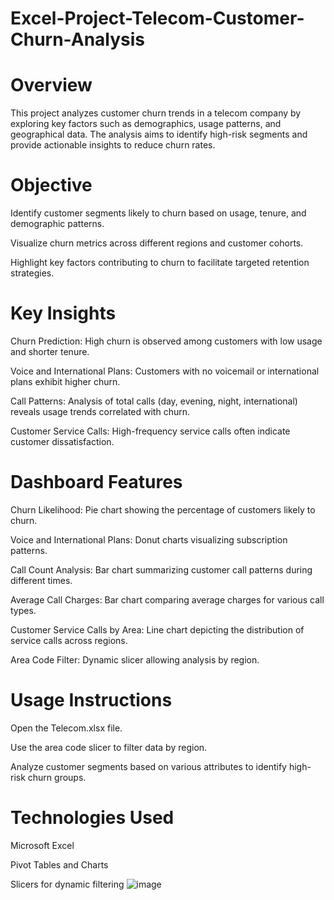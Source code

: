 # Excel-Project-Telecom-Customer-Churn-Analysis

# Overview
This project analyzes customer churn trends in a telecom company by exploring key factors such as demographics, usage patterns, and geographical data. The analysis aims to identify high-risk segments and provide actionable insights to reduce churn rates.

# Objective
Identify customer segments likely to churn based on usage, tenure, and demographic patterns.

Visualize churn metrics across different regions and customer cohorts.

Highlight key factors contributing to churn to facilitate targeted retention strategies.

# Key Insights
Churn Prediction: High churn is observed among customers with low usage and shorter tenure.

Voice and International Plans: Customers with no voicemail or international plans exhibit higher churn.

Call Patterns: Analysis of total calls (day, evening, night, international) reveals usage trends correlated with churn.

Customer Service Calls: High-frequency service calls often indicate customer dissatisfaction.

# Dashboard Features
Churn Likelihood: Pie chart showing the percentage of customers likely to churn.

Voice and International Plans: Donut charts visualizing subscription patterns.

Call Count Analysis: Bar chart summarizing customer call patterns during different times.

Average Call Charges: Bar chart comparing average charges for various call types.

Customer Service Calls by Area: Line chart depicting the distribution of service calls across regions.

Area Code Filter: Dynamic slicer allowing analysis by region.

# Usage Instructions
Open the Telecom.xlsx file.

Use the area code slicer to filter data by region.

Analyze customer segments based on various attributes to identify high-risk churn groups.

# Technologies Used
Microsoft Excel

Pivot Tables and Charts

Slicers for dynamic filtering
![image](https://github.com/user-attachments/assets/6a17beac-166d-487b-8ea0-47a7365aadc2)
